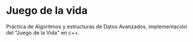 # Juego de la vida 
Práctica de Algoritmos y estructuras de Datos Avanzados, implementación del "Juego de la Vida" en c++.
